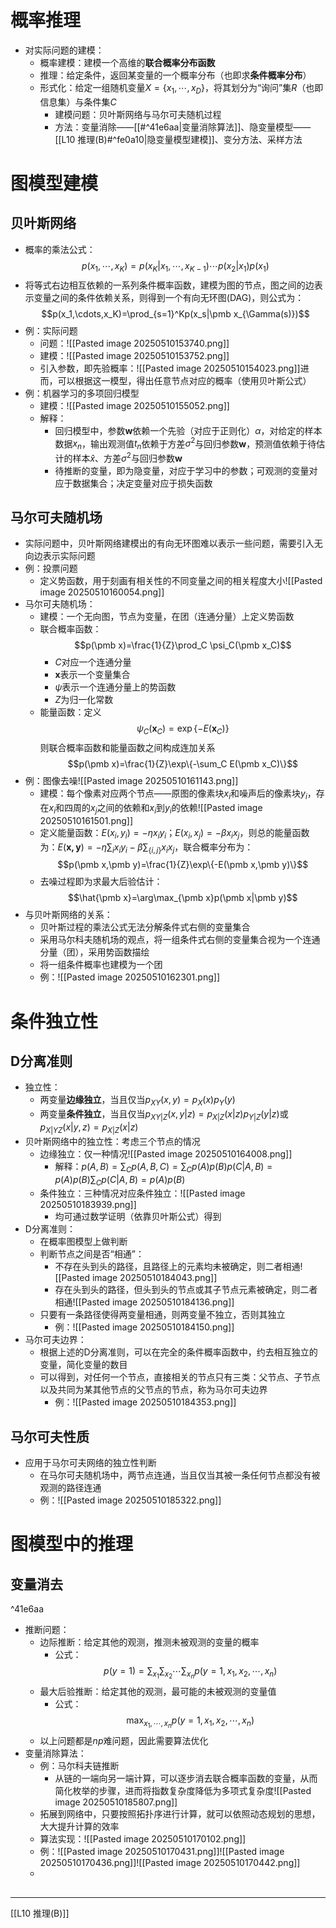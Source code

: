 # 概率推理
- 对实际问题的建模：
	- 概率建模：建模一个高维的**联合概率分布函数**
	- 推理：给定条件，返回某变量的一个概率分布（也即求**条件概率分布**）
	- 形式化：给定一组随机变量$X=\{x_1,\cdots,x_D\}$，将其划分为“询问”集$R$（也即信息集）与条件集$C$
		- 建模问题：贝叶斯网络与马尔可夫随机过程
		- 方法：变量消除——[[#^41e6aa|变量消除算法]]、隐变量模型——[[L10 推理(B)#^fe0a10|隐变量模型建模]]、变分方法、采样方法
# 图模型建模
## 贝叶斯网络
- 概率的乘法公式：$$p(x_1,\cdots,x_K)=p(x_K|x_1,\cdots,x_{K-1})\cdots p(x_2|x_1)p(x_1)$$
- 将等式右边相互依赖的一系列条件概率函数，建模为图的节点，图之间的边表示变量之间的条件依赖关系，则得到一个有向无环图(DAG)，则公式为：$$p(x_1,\cdots,x_K)=\prod_{s=1}^Kp(x_s|\pmb x_{\Gamma(s)})$$
- 例：实际问题
	- 问题：![[Pasted image 20250510153740.png]]
	- 建模：![[Pasted image 20250510153752.png]]
	- 引入参数，即先验概率：![[Pasted image 20250510154023.png]]进而，可以根据这一模型，得出任意节点对应的概率（使用贝叶斯公式）
- 例：机器学习的多项回归模型
	- 建模：![[Pasted image 20250510155052.png]]
	- 解释：
		- 回归模型中，参数$\pmb w$依赖一个先验（对应于正则化）$\alpha$，对给定的样本数据$x_n$，输出观测值$t_n$依赖于方差$\sigma^2$与回归参数$\pmb w$，预测值依赖于待估计的样本$\hat x$、方差$\sigma^2$与回归参数$\pmb w$
		- 待推断的变量，即为隐变量，对应于学习中的参数；可观测的变量对应于数据集合；决定变量对应于损失函数
## 马尔可夫随机场
- 实际问题中，贝叶斯网络建模出的有向无环图难以表示一些问题，需要引入无向边表示实际问题
- 例：投票问题
	- 定义势函数，用于刻画有相关性的不同变量之间的相关程度大小![[Pasted image 20250510160054.png]]
- 马尔可夫随机场：
	- 建模：一个无向图，节点为变量，在团（连通分量）上定义势函数
	- 联合概率函数：$$p(\pmb x)=\frac{1}{Z}\prod_C \psi_C(\pmb x_C)$$
		- $C$对应一个连通分量
		- $\pmb x$表示一个变量集合
		- $\psi$表示一个连通分量上的势函数
		- $Z$为归一化常数
	- 能量函数：定义$$\psi_C(\pmb x_C)=\exp\{-E(\pmb x_C)\}$$则联合概率函数和能量函数之间构成连加关系$$p(\pmb x)=\frac{1}{Z}\exp\{-\sum_C E(\pmb x_C)\}$$
- 例：图像去噪![[Pasted image 20250510161143.png]]
	- 建模：每个像素对应两个节点——原图的像素块$x_i$和噪声后的像素块$y_i$，存在$x_i$和四周的$x_j$之间的依赖和$x_i$到$y_i$的依赖![[Pasted image 20250510161501.png]]
	- 定义能量函数：$E(x_i,y_i)=-\eta x_iy_i$；$E(x_i,x_j)=-\beta x_ix_j$，则总的能量函数为：$E(\pmb{x,y})=-\eta\sum_ix_iy_i-\beta\sum_{\{i,j\}}x_ix_j$，联合概率分布为：$$p(\pmb x,\pmb y)=\frac{1}{Z}\exp\{-E(\pmb x,\pmb y)\}$$
	- 去噪过程即为求最大后验估计：$$\hat{\pmb x}=\arg\max_{\pmb x}p(\pmb x|\pmb y)$$
- 与贝叶斯网络的关系：
	- 贝叶斯过程的乘法公式无法分解条件式右侧的变量集合
	- 采用马尔科夫随机场的观点，将一组条件式右侧的变量集合视为一个连通分量（团），采用势函数描绘
	- 将一组条件概率也建模为一个团
	- 例：![[Pasted image 20250510162301.png]]
# 条件独立性
## D分离准则
- 独立性：
	- 两变量**边缘独立**，当且仅当$p_{XY}(x,y)=p_X(x)p_Y(y)$
	- 两变量**条件独立**，当且仅当$p_{XY|Z}(x,y|z)=p_{X|Z}(x|z)p_{Y|Z}(y|z)$或$p_{X|YZ}(x|y,z)=p_{X|Z}(x|z)$
- 贝叶斯网络中的独立性：考虑三个节点的情况
	- 边缘独立：仅一种情况![[Pasted image 20250510164008.png]]
		- 解释：$p(A,B)=\sum_C p(A,B,C)=\sum_C p(A)p(B)p(C|A,B)=p(A)p(B)\sum_C p(C|A,B)=p(A)p(B)$
	- 条件独立：三种情况对应条件独立：![[Pasted image 20250510183939.png]]
		- 均可通过数学证明（依靠贝叶斯公式）得到
- D分离准则：
	- 在概率图模型上做判断
	- 判断节点之间是否“相通”：
		- 不存在头到头的路径，且路径上的元素均未被确定，则二者相通![[Pasted image 20250510184043.png]]
		- 存在头到头的路径，但头到头的节点或其子节点元素被确定，则二者相通![[Pasted image 20250510184136.png]]
	- 只要有一条路径使得两变量相通，则两变量不独立，否则其独立
		- 例：![[Pasted image 20250510184150.png]]
- 马尔可夫边界：
	- 根据上述的D分离准则，可以在完全的条件概率函数中，约去相互独立的变量，简化变量的数目
	- 可以得到，对任何一个节点，直接相关的节点只有三类：父节点、子节点以及共同为某其他节点的父节点的节点，称为马尔可夫边界
		- 例：![[Pasted image 20250510184353.png]]
## 马尔可夫性质
- 应用于马尔可夫网络的独立性判断
	- 在马尔可夫随机场中，两节点连通，当且仅当其被一条任何节点都没有被观测的路径连通
	- 例：![[Pasted image 20250510185322.png]]
# 图模型中的推理
## 变量消去
^41e6aa
- 推断问题：
	- 边际推断：给定其他的观测，推测未被观测的变量的概率
		- 公式：$$p(y=1)=\sum_{x_1}\sum_{x_2}\cdots \sum_{x_n}p(y=1,x_1,x_2,\cdots,x_n)$$
	- 最大后验推断：给定其他的观测，最可能的未被观测的变量值
		- 公式：$$\max_{x_1,\cdots,x_n}p(y=1,x_1,x_2,\cdots,x_n)$$
	- 以上问题都是$np$难问题，因此需要算法优化
- 变量消除算法：
	- 例：马尔科夫链推断
		- 从链的一端向另一端计算，可以逐步消去联合概率函数的变量，从而简化枚举的步骤，进而将指数复杂度降低为多项式复杂度![[Pasted image 20250510185807.png]]
	- 拓展到网络中，只要按照拓扑序进行计算，就可以依照动态规划的思想，大大提升计算的效率
	- 算法实现：![[Pasted image 20250510170102.png]]
	- 例：![[Pasted image 20250510170431.png]]![[Pasted image 20250510170436.png]]![[Pasted image 20250510170442.png]]
	- 
## 

---
[[L10 推理(B)]]